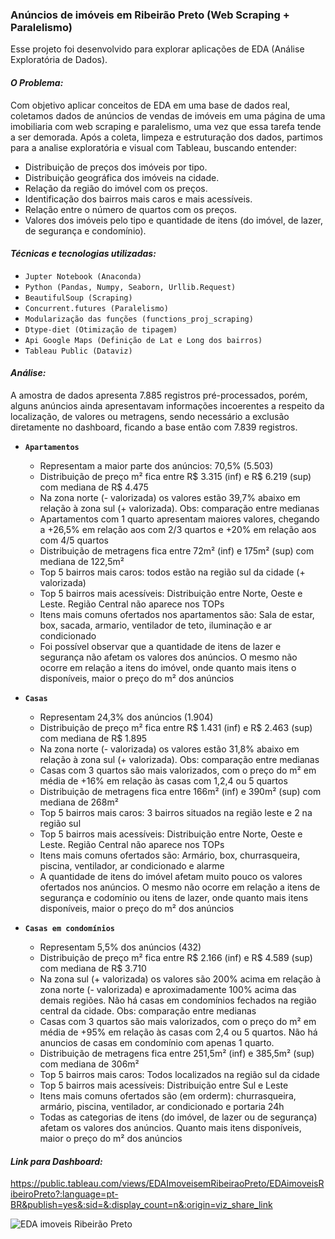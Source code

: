 ### **Anúncios de imóveis em Ribeirão Preto (Web Scraping + Paralelismo)**
Esse projeto foi desenvolvido para explorar aplicações de EDA (Análise Exploratória de Dados).

#### *O Problema:*
Com objetivo aplicar conceitos de EDA em uma base de dados real, coletamos dados de anúncios de vendas de imóveis em uma página 
de uma imobiliaria com web scraping e paralelismo, uma vez que essa tarefa tende a ser demorada. Após a coleta, limpeza e estruturação dos dados, partimos para a analise exploratória e visual com Tableau, buscando entender:
- Distribuição de preços dos imóveis por tipo.
- Distribuição geográfica dos imóveis na cidade.
- Relação da região do imóvel com os preços.
- Identificação dos bairros mais caros e mais acessíveis.
- Relação entre o número de quartos com os preços.
- Valores dos imóveis pelo tipo e quantidade de itens (do imóvel, de lazer, de segurança e condomínio).

#### *Técnicas e tecnologias utilizadas:*
- ``Jupter Notebook (Anaconda)``
- ``Python (Pandas, Numpy, Seaborn, Urllib.Request)``
- ``BeautifulSoup (Scraping)``
- ``Concurrent.futures (Paralelismo)``
- ``Modularização das funções (functions_proj_scraping)``
- ``Dtype-diet (Otimização de tipagem)``
- ``Api Google Maps (Definição de Lat e Long dos bairros)``
- ``Tableau Public (Dataviz)``

#### *Análise:*
A amostra de dados apresenta 7.885 registros pré-processados, porém, alguns anúncios ainda apresentavam informações incoerentes a respeito
da localização, de valores ou metragens, sendo necessário a exclusão diretamente no dashboard, ficando a base então com 7.839 registros.

- **``Apartamentos``**
  - Representam a maior parte dos anúncios: 70,5% (5.503)
  - Distribuição de preço m² fica entre R$ 3.315 (inf) e R$ 6.219 (sup) com mediana de R$ 4.475
  - Na zona norte (- valorizada) os valores estão 39,7% abaixo em relação à zona sul (+ valorizada). Obs: comparação entre medianas
  - Apartamentos com 1 quarto apresentam maiores valores, chegando a +26,5% em relação aos com 2/3 quartos e +20% em relação aos com 4/5 quartos
  - Distribuição de metragens fica entre 72m² (inf) e 175m² (sup) com mediana de 122,5m²
  - Top 5 bairros mais caros: todos estão na região sul da cidade (+ valorizada)
  - Top 5 bairros mais acessíveis: Distribuição entre Norte, Oeste e Leste. Região Central não aparece nos TOPs
  - Itens mais comuns ofertados nos apartamentos são: Sala de estar, box, sacada, armario, ventilador de teto, iluminação e ar condicionado
  - Foi possível observar que a quantidade de itens de lazer e segurança não afetam os valores dos anúncios. O mesmo não ocorre em relação a itens do imóvel, onde quanto mais itens o disponíveis, maior o preço do m² dos anúncios

- **``Casas``**
  - Representam 24,3% dos anúncios (1.904)
  - Distribuição de preço m² fica entre R$ 1.431 (inf) e R$ 2.463 (sup) com mediana de R$ 1.895
  - Na zona norte (- valorizada) os valores estão 31,8% abaixo em relação à zona sul (+ valorizada). Obs: comparação entre medianas
  - Casas com 3 quartos são mais valorizados, com o preço do m² em média de +16% em relação às casas com 1,2,4 ou 5 quartos
  - Distribuição de metragens fica entre 166m² (inf) e 390m² (sup) com mediana de 268m²
  - Top 5 bairros mais caros: 3 bairros situados na região leste e 2 na região sul
  - Top 5 bairros mais acessíveis: Distribuição entre Norte, Oeste e Leste. Região Central não aparece nos TOPs
  - Itens mais comuns ofertados são: Armário, box, churrasqueira, piscina, ventilador, ar condicionado e alarme
  - A quantidade de itens do imóvel afetam muito pouco os valores ofertados nos anúncios. O mesmo não ocorre em relação a itens de segurança e codomínio ou itens de lazer, onde quanto mais itens disponíveis, maior o preço do m² dos anúncios

- **``Casas em condomínios``**
  - Representam 5,5% dos anúncios (432)
  - Distribuição de preço m² fica entre R$ 2.166 (inf) e R$ 4.589 (sup) com mediana de R$ 3.710
  - Na zona sul (+ valorizada) os valores são 200% acima em relação à zona norte (- valorizada) e aproximadamente 100% acima das demais regiões. Não há casas em condomínios fechados na região central da cidade. Obs: comparação entre medianas
  - Casas com 3 quartos são mais valorizados, com o preço do m² em média de +95% em relação às casas com 2,4 ou 5 quartos. Não há anuncios de casas em condomínio com apenas 1 quarto.
  - Distribuição de metragens fica entre 251,5m² (inf) e 385,5m² (sup) com mediana de 306m²
  - Top 5 bairros mais caros: Todos localizados na região sul da cidade
  - Top 5 bairros mais acessíveis: Distribuição entre Sul e Leste
  - Itens mais comuns ofertados são (em orderm): churrasqueira, armário, piscina, ventilador, ar condicionado e portaria 24h
  - Todas as categorias de itens (do imóvel, de lazer ou de segurança) afetam os valores dos anúncios. Quanto mais itens disponíveis, maior o preço do m² dos anúncios

#### *Link para Dashboard:*
https://public.tableau.com/views/EDAImoveisemRibeiraoPreto/EDAimoveisRibeiroPreto?:language=pt-BR&publish=yes&:sid=&:display_count=n&:origin=viz_share_link

![EDA imoveis Ribeirão Preto](https://github.com/welder-duarte/Portfolio_DataScience/assets/85957982/d8fe7981-534c-42f1-88c0-51264fe380ee)
